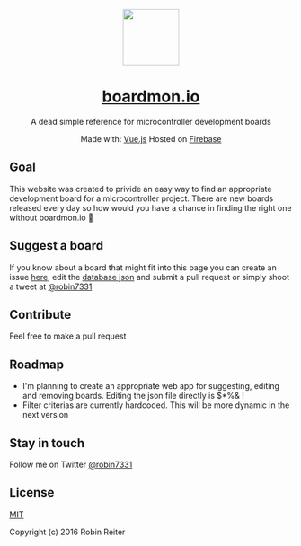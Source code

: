 <p align="center"><a href="http://boardmon.io" target="_blank"><img width="100" src="https://project-4436638504724371504.firebaseapp.com/img/Logo@2x.png"></a></p>

<h1 align="center"><a href="http://boardmon.io">boardmon.io</a></h1>
<p align="center">A dead simple reference for microcontroller development boards</p>

<p align="center">Made with: <a href="http://vuejs.org/">Vue.js</a> Hosted on <a href="https://firebase.google.com/">Firebase</a> </p>

## Goal
This website was created to privide an easy way to find an appropriate development board for a microcontroller project. There are new boards released every day so how would you have a chance in finding the right one without boardmon.io 🙊

## Suggest a board
If you know about a board that might fit into this page you can create an issue [here](https://github.com/robin7331/boardmon/issues), edit the [database json](https://github.com/robin7331/boardmon/blob/master/firebase_db.json) and submit a pull request or simply shoot a tweet at [@robin7331](http://www.twitter.com/robin7331)

## Contribute
Feel free to make a pull request


## Roadmap
- I'm planning to create an appropriate web app for suggesting, editing and removing boards. Editing the json file directly is $*%& !
- Filter criterias are currently hardcoded. This will be more dynamic in the next version


## Stay in touch
Follow me on Twitter [@robin7331](http://www.twitter.com/robin7331)

## License

[MIT](http://opensource.org/licenses/MIT)

Copyright (c) 2016 Robin Reiter
